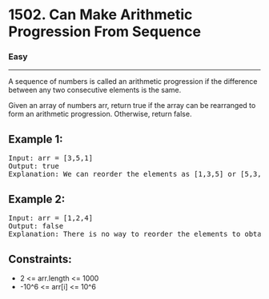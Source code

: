 # 1502. Can Make Arithmetic Progression From Sequence

### Easy

---

A sequence of numbers is called an arithmetic progression if the difference between any two consecutive elements is the same.

Given an array of numbers arr, return true if the array can be rearranged to form an arithmetic progression. Otherwise, return false.

## Example 1:

<pre>
Input: arr = [3,5,1]
Output: true
Explanation: We can reorder the elements as [1,3,5] or [5,3,1] with differences 2 and -2 respectively, between each consecutive elements.
</pre>

## Example 2:

<pre>
Input: arr = [1,2,4]
Output: false
Explanation: There is no way to reorder the elements to obtain an arithmetic progression.
</pre>

## Constraints:

- 2 <= arr.length <= 1000
- -10^6 <= arr[i] <= 10^6
